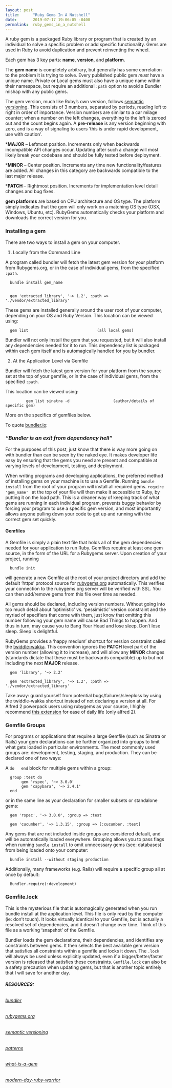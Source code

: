 ```yaml
---
layout: post
title:      "Ruby Gems In A Nutshell"
date:       2019-07-17 19:06:05 -0400
permalink:  ruby_gems_in_a_nutshell
---
```



A ruby gem is a packaged Ruby library or program that is created by an individual to solve a specific problem or add specific functionality. Gems are used in Ruby to avoid duplication and prevent reinventing the wheel.

Each gem has 3 key parts: **name**, **version**, and **platform**.

The **gem name** is completely arbitrary, but generally has some correlation to the problem it is trying to solve. Every published public gem *must* have a unique name. Private or Local gems must also have a unique name within their namespace, but require an additional ``:path`` option to avoid a Bundler mishap with any public gems.

The gem version, much like Ruby’s own version, follows [semantic versioning](https://semver.org). This consists of 3 numbers, separated by periods, reading left to right in order of importance. Version numbers are similar to a car milage counter; when a number on the left changes, everything to the left is zeroed out and the count begins again. A **pre-release** is any version beginning with zero, and is a way of signaling to users ‘this is under rapid development, use with caution’.

***MAJOR** – Leftmost position. Increments only when backwards incompatible API changes occur. Updating after such a change will most likely break your codebase and should be fully tested before deployment.

***MINOR** – Center position. Increments any time new functionality/features are added. All changes in this category are backwards compatible to the last major release.

***PATCH** – Rightmost position. Increments for implementation level detail changes and bug fixes.

**gem platforms** are based on CPU architecture and OS type. The platform simply indicates that the gem will only work on a matching OS type (OSX, Windows, Ubuntu, etc). RubyGems automatically checks your platform and downloads the correct version for you.

### Installing a gem

There are two ways to install a gem on your computer.

1.   Locally from the Command Line

A program called bundler will fetch the latest gem version for your platform from Rubygems.org, or in the case of individual gems, from the specified ``:path``.

      bundle install gem_name
			

      gem 'extracted_library', '~> 1.2', :path => './vendor/extracted_library'

These gems are installed generally around the user root of your computer, depending on your OS and Ruby Version. This location can be viewed using:

      gem list                              (all local gems)

Bundler will not only install the gem that you requested, but it will also install any dependencies needed for it to run. This dependency list is packaged within each gem itself and is automagically handled for you by bundler. 

2.   At the Application Level via Gemfile

Bundler will fetch the latest gem version for your platform from the source set at the top of your gemfile, or in the case of individual gems, from the specified ``:path``.
			 
This location can be viewed using:
			 
			 gem list sinatra -d                   (author/details of specific gem)
			 
More on the specifics of gemfiles below.


To quote [bundler.io](http://https://bundler.io):

### *“Bundler is an exit from dependency hell”*

For the purposes of this post, just know that there is way more going on with bundler than can be seen by the naked eye. It makes developer life easy by ensuring that the gems you need are present and compatible at varying levels of development, testing, and deployment.

When writing programs and developing applications, the preferred method of installing gems on your machine is to use a Gemfile. Running ``bundle install`` from the root of your program will install all required gems. ``require 'gem_name' `` at the top of your file will then make it accessible to Ruby, by putting it on the load path. This is a cleaner way of keeping track of what gems are running in each individual program, prevents buggy behavior by forcing your program to use a specific gem version, and most importantly allows anyone pulling down your code to get up and running with the correct gem set quickly.
			 

			 
#### Gemfiles

A Gemfile is simply a plain text file that holds all of the gem dependencies needed for your application to run Ruby. Gemfiles require at least one gem source, in the form of the URL for a Rubygems server. Upon creation of your project, running

      bundle init

will generate a new Gemfile at the root of your project directory and add the default ‘https’ protocol source for [rubygems.org](http://rubygems.org) automatically. This verifies your connection to the rubygems.org server will be verified with SSL. You can then add/remove gems from this file over time as needed.

All gems should be declared, including version numbers. Without going into too much detail about ‘optimistic’ vs. ‘pessimistic’ version constraint and the myriad of specifiers that come with them, just know that omitting this number following your gem name will cause Bad Things to happen. And thus in turn, may cause you to Bang Your Head and lose sleep. Don’t lose sleep. Sleep is delightful.

RubyGems provides a ‘happy medium’ shortcut for version constraint called the [twiddle-wakka](https://thoughtbot.com/blog/rubys-pessimistic-operator). This convention ignores the **PATCH** level part of the version number (allowing it to increase), and will allow any **MINOR** changes (standards dictate that these must be backwards compatible) up to but not including the next **MAJOR** release.

      gem 'library', '~> 2.2'

      gem 'extracted_library', '~> 1.2', :path => './vendor/extracted_library'

Take away: guard yourself from potential bugs/failures/sleeploss by using the twiddle-wakka shortcut instead of not declaring a version at all. For Alfred 2 powerpack users using rubygems as your source, I highly recommend [this extension](http://https://github.com/BlueVajra/ruby_gem_workflow) for ease of daily life (only alfred 2).

### Gemfile Groups

For programs or applications that require a large Gemfile (such as Sinatra or Rails) your gem declarations can be further organized into groups to limit what gets loaded in particular environments. The most commonly used groups are: development, testing, staging, and production. They can be declared one of two ways:

A `` do   end `` block for multiple gems within a group:

      group :test do
           gem 'rspec', '~> 3.0.0'
           gem 'capybara', '~> 2.4.1'
      end

or in the same line as your declaration for smaller subsets or standalone gems:

      gem 'rspec', '~> 3.0.0', :group => :test

      gem 'cucumber', '~> 1.3.15', :group => [:cucumber, :test]

Any gems that are not included inside groups are considered default, and will be automatically loaded everywhere. Grouping allows you to pass flags when running ``bundle install`` to omit unnecessary gems (see: databases) from being loaded onto your computer:

      bundle install --without staging production

Additionally, many frameworks (e.g. Rails) will require a specific group all at once by default:

      Bundler.require(:development)

### Gemfile.lock

This is the mysterious file that is automagically generated when you run bundle install at the application level. This file is only read by the computer (ie: don’t touch). It looks virtually identical to your Gemfile, but is actually a resolved set of dependencies, and it doesn’t change over time. Think of this file as a working ‘snapshot’ of the Gemfile.

Bundler loads the gem declarations, their dependencies, and identifies any constraints between gems. It then selects the best available gem version that satisfies all constraints within a gemfile and locks it down. The `` .lock `` will always be used unless explicitly updated, even if a bigger/better/faster version is released that satisfies these constraints. ``Gemfile.lock``  can also be a safety precaution when updating gems, but that is another topic entirely that I will save for another day.

###### ***RESOURCES:***
###### [bundler](https://bundler.io/v1.6/bundle_install.html)
###### [rubygems.org](https://rubygems.org)
###### [semantic versioning](https://semver.org)
###### [patterns](https://guides.rubygems.org/patterns/)
###### [what-is-a-gem](https://guides.rubygems.org/what-is-a-gem)
###### [modern-day-ruby-warrior](http://rubylearning.com/blog/2010/10/06/gem-sawyer-modern-day-ruby-warrior/)
